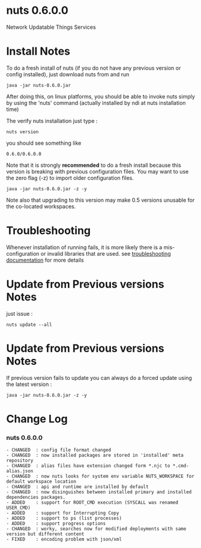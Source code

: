 # nuts 0.6.0.0
Network Updatable Things Services

# Install Notes
To do a fresh install of nuts (if you do not have any previous version or config installed), just download nuts from and run

```
java -jar nuts-0.6.0.jar
```
After doing this, on linux platforms, you should be able to invoke nuts simply by using the 'nuts' command 
(actually installed by ndi at nuts installation time)

The verify nuts installation just type :
```
nuts version
```
you should see something like
```
0.6.0/0.6.0.0
```

Note that it is strongly **recommended** to do a fresh install because this version is breaking with previous configuration files. 
You may want to use the zero flag (-z) to import older configuration files.

```
java -jar nuts-0.6.0.jar -z -y
```

Note also that upgrading to this version may make 0.5 versions unusable for the co-located workspaces.

# Troubleshooting
Whenever installation of running fails, it is more likely there is a mis-configuration or invalid libraries that are used. 
see [troubleshooting documentation](../troubleshooting.md) for more details


# Update from Previous versions Notes
just issue :  
```
nuts update --all
```

# Update from Previous versions Notes
If previous version fails to update you can always do a forced update using the latest version :  
```
java -jar nuts-0.6.0.jar -z -y
```

# Change Log
### nuts 0.6.0.0
    - CHANGED  : config file format changed
    - CHANGED  : now installed packages are stored in 'installed' meta repository
    - CHANGED  : alias files have extension changed form *.njc to *.cmd-alias.json
    - CHANGED  : now nuts looks for system env variable NUTS_WORKSPACE for default workspace location
    - CHANGED  : api and runtime are installed by default
    - CHANGED  : now disinguishes between installed primary and installed dependencies packages.
    - ADDED    : support for ROOT_CMD execution (SYSCALL was renamed USER_CMD)
    - ADDED    : support for Interrupting Copy
    - ADDED    : support to ps (list processes)
    - ADDED    : support progress options
    - CHANGED  : worky, searches now for modified deployments with same version but different content
    - FIXED    : encoding problem with json/xml
